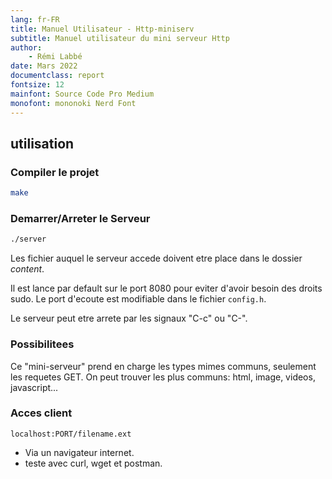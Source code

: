 ```yaml
---
lang: fr-FR
title: Manuel Utilisateur - Http-miniserv
subtitle: Manuel utilisateur du mini serveur Http
author:
    - Rémi Labbé
date: Mars 2022
documentclass: report
fontsize: 12
mainfont: Source Code Pro Medium
monofont: mononoki Nerd Font
---
```


## utilisation

### Compiler le projet

```bash
make
```

### Demarrer/Arreter le Serveur

```bash
./server
```

Les fichier auquel le serveur accede doivent etre place dans le dossier *content*.

Il est lance par default sur le port 8080 pour eviter d'avoir besoin des droits sudo.
Le port d'ecoute est modifiable dans le fichier `config.h`.

Le serveur peut etre arrete par les signaux "C-c" ou "C-\".

### Possibilitees

Ce "mini-serveur" prend en charge les types mimes communs, seulement les requetes GET.
On peut trouver les plus communs: html, image, videos, javascript...

### Acces client

`localhost:PORT/filename.ext`

- Via un navigateur internet.
- teste avec curl, wget et postman.
